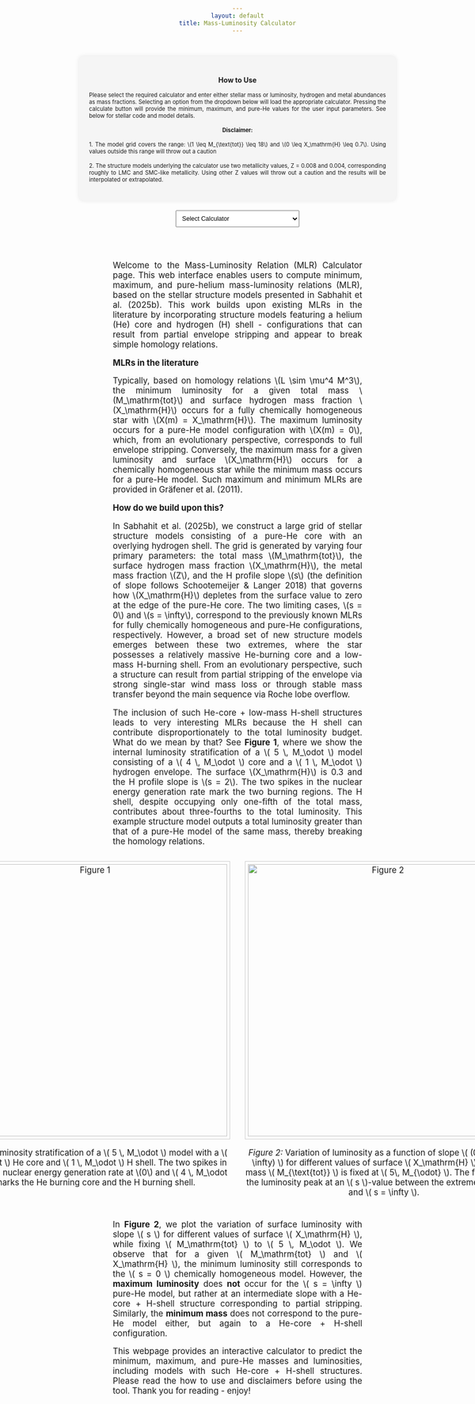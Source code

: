 ```yaml
---
layout: default
title: Mass-Luminosity Calculator
---
```


<style>
  body {
    padding: 20px;
    text-align: center;
  }

  h1, h2, p, label {
    margin-bottom: 15px;
  }

  #luminosity-form {
    margin-bottom: 20px;
    display: inline-block;
    text-align: left;
  }

  input, button {
    margin-top: 5px;
    width: 200px;
    padding: 5px;
    text-align: left;
  }

  #luminosity-output {
    padding: 20px;
    border: 1px solid #ccc;
    margin-top: 20px;
    background-color: #f9f9f9;
    width: 300px;
    margin-left: auto;
    margin-right: auto;
  }

  #intro-text {
    font-size: 1.2em;
    max-width: 1200px;
    margin: 0 auto 30px auto;
    text-align: justify;
  }
</style>

<!-- Combined Web Interface Overhaul -->
<div style="display: flex; flex-direction: column; align-items: center; gap: 20px; padding: 30px;">
  <!-- How to Use Section -->
  <div style="width: 600px; background-color: #f5f5f5; padding: 20px; border-radius: 8px; box-shadow: 0 0 10px rgba(0,0,0,0.1);">
    <h2 style="text-align: center; font-size: 1em;">How to Use</h2>
    <p style="font-size: 0.8em; text-align: justify;">
      Please select the required calculator and enter either stellar mass or luminosity, hydrogen and metal abundances as mass fractions. Selecting an option from the dropdown below will load the appropriate calculator. Pressing the calculate button will provide the minimum, maximum, and pure-He values for the user input parameters. See below for stellar code and model details.
    </p>
    <p style="font-size: 0.8em;"><strong>Disclaimer:</strong></p>
    <p style="font-size: 0.8em; text-align: justify;">
      1. The model grid covers the range: \(1 \leq M_{\text{tot}} \leq 18\) and \(0 \leq X_\mathrm{H} \leq 0.7\). Using values outside this range will throw out a caution
    </p>
    <p style="font-size: 0.8em; text-align: justify;">
      2. The structure models underlying the calculator use two metallicity values, Z = 0.008 and 0.004, corresponding roughly to LMC and SMC-like metallicity. Using other Z values will throw out a caution and the results will be interpolated or extrapolated.
    </p>
  </div>

  <!-- Calculator Type Dropdown -->
  <select id="calculator-type" style="width: 250px; padding: 8px; font-size: 0.9em;">
    <option value="" disabled selected>Select Calculator</option>
    <option value="luminosity">Luminosity Calculator</option>
    <option value="mass">Mass Calculator</option>
  </select>

  <!-- Dynamic Calculator Container -->
  <div id="calculator-container"></div>
</div>

<script>
  let calculatorContainer = document.getElementById('calculator-container');

  const luminosityHTML = `
    <div style="width: 500px; background-color: #f5f5f5; padding: 20px; border-radius: 8px; box-shadow: 0 0 10px rgba(0,0,0,0.1); margin-top: 20px;">
      <form id="luminosity-form" style="display: flex; flex-direction: column; align-items: center; gap: 15px;">
        <input type="number" id="m" step="any" required placeholder="Mass, M/M☉" style="width: 250px; padding: 8px; font-size: 0.8em;">
        <input type="number" id="x" step="any" required placeholder="Hydrogen Mass Fraction, X" style="width: 250px; padding: 8px; font-size: 0.8em;">
        <input type="number" id="z" step="any" required placeholder="Metal mass fraction, Z" style="width: 250px; padding: 8px; font-size: 0.8em;">
        <button type="button" id="calculate-luminosity" style="width: 220px; padding: 8px; font-size: 0.8em;">Calculate Luminosity</button>
      </form>
      <div id="luminosity-output" style="margin-top: 20px; text-align: center; width: 100%; padding: 10px; border: 1px solid #ddd; border-radius: 8px; background-color: #f5f5f5;"><p style="font-size: 0.85em;">Results will appear here.</p></div>
    </div>
  `;

  const massHTML = `
    <div style="width: 500px; background-color: #f5f5f5; padding: 20px; border-radius: 8px; box-shadow: 0 0 10px rgba(0,0,0,0.1); margin-top: 20px;">
      <form id="mass-form" style="display: flex; flex-direction: column; align-items: center; gap: 15px;">
        <input type="number" id="l" step="any" required placeholder="Luminosity, log(L/L☉)" style="width: 250px; padding: 8px; font-size: 0.8em;">
        <input type="number" id="x_mass" step="any" required placeholder="Hydrogen Mass Fraction, X" style="width: 250px; padding: 8px; font-size: 0.8em;">
        <input type="number" id="z_mass" step="any" required placeholder="Metal mass fraction, Z" style="width: 250px; padding: 8px; font-size: 0.8em;">
        <button type="button" id="calculate-mass" style="width: 220px; padding: 8px; font-size: 0.8em;">Calculate Mass</button>
      </form>
      <div id="mass-output" style="margin-top: 20px; text-align: center; width: 100%; padding: 10px; border: 1px solid #ddd; border-radius: 8px; background-color: #f5f5f5;"><p style="font-size: 0.85em;">Results will appear here.</p></div>
    </div>
  `;

function attachLuminosityListener() {
  document.getElementById('calculate-luminosity').addEventListener('click', () => {
    const m = parseFloat(document.getElementById('m').value);
    const x = parseFloat(document.getElementById('x').value);
    const z = parseFloat(document.getElementById('z').value);
    if (!m || !z) return alert('Please enter Mass (M) and Metallicity (Z).');

    fetch('https://nnv5wacde8.execute-api.eu-north-1.amazonaws.com/ML-calc', {
      method: 'POST',
      headers: { 'Content-Type': 'application/json' },
      body: JSON.stringify({ choice: '1', m, x, Z: z })
    })
    .then(res => res.json())
    .then(data => {
      const output = document.getElementById('luminosity-output');
      let warnings = '';
      let result = '';

      if (x + z > 1) {
        output.innerHTML = '<p style="color: red;">Yea, nice try :) X + Z > 1</p>';
        return;
      }

      if (z !== 0.008 && z !== 0.004) {
        warnings += (z > 0.004 && z < 0.008)
          ? '<p style="color: orange;">Warning: The luminosities are interpolated</p>'
          : '<p style="color: orange;">Warning: The luminosities are extrapolated</p>';
      }

      if (m < 1 || m > 18) {
        warnings += '<p style="color: orange;">Warning: Input mass is outside the tested model range</p>';
      }

      if (x > 0.7 && x <= 1) {
        warnings += '<p style="color: orange;">Warning: Input hydrogen mass fraction exceeds tested model limit</p>';
      }


      if (x === 0 && data.Pure_He_Luminosity) {
        result = `<p style="font-size: 1.1em;">log(L<sub>He</sub>/L<sub>⊙</sub>) = ${data.Pure_He_Luminosity}</p>`;
      } else if (data.Pure_He_Luminosity) {
        result = `
          <p style="font-size: 1em;">log(L<sub>min</sub>/L<sub>⊙</sub>) = ${data.L_min}</p>
          <p style="font-size: 1em;">log(L<sub>max</sub>/L<sub>⊙</sub>) = ${data.L_max} &nbsp; (slope = ${data.slope})</p>
          <p style="font-size: 1em;">log(L<sub>He</sub>/L<sub>⊙</sub>) = ${data.Pure_He_Luminosity}</p>`;
      } else {
        output.innerHTML = '<p style="color: red;">Error: Missing results</p>';
        return;
      }

      output.innerHTML = result + warnings;
    })
    .catch(error => {
      document.getElementById('luminosity-output').innerHTML = '<p style="color: red;">Error: ' + error.message + '</p>';
    });
  });
}


function attachMassListener() {
  document.getElementById('calculate-mass').addEventListener('click', () => {
    const l = parseFloat(document.getElementById('l').value);
    const x = parseFloat(document.getElementById('x_mass').value);
    const z = parseFloat(document.getElementById('z_mass').value);
    if (!l || !z) return alert('Please enter Luminosity (L) and Metallicity (Z).');

    fetch('https://nnv5wacde8.execute-api.eu-north-1.amazonaws.com/ML-calc', {
      method: 'POST',
      headers: { 'Content-Type': 'application/json' },
      body: JSON.stringify({ choice: '2', L: l, x, Z: z })
    })
    .then(res => res.json())
    .then(data => {
      const output = document.getElementById('mass-output');
      let warnings = '';
      let result = '';

      if (x + z > 1) {
        output.innerHTML = '<p style="color: red;">Yea nice try :) X + Z > 1</p>';
        return;
      }

      if (z !== 0.008 && z !== 0.004) {
        warnings += (z > 0.004 && z < 0.008)
          ? '<p style="color: orange;">Warning: The masses are interpolated</p>'
          : '<p style="color: orange;">Warning: The masses are extrapolated</p>';
      }

      if (x > 0.7 && x <= 1) {
        warnings += '<p style="color: orange;">Warning: Hydrogen mass fraction exceeds tested model limit</p>';
      }

      if (x > 1) {
        output.innerHTML = '<p style="color: red;">Error: Yea, nice try :)</p>';
        return;
      }

      if (data.Pure_He_Mass) {
        const mHe = parseFloat(data.Pure_He_Mass);
        const mMin = parseFloat(data.M_min);
        const mMax = parseFloat(data.M_max);

        if (
          mHe < 1 || mHe > 18 ||
          mMin < 1 || mMin > 18 ||
          mMax < 1 || mMax > 18
        ) {
          warnings += '<p style="color: orange;">Warning: One (or more) of the output masses is outside the tested model range</p>';
        }

        if (x === 0) {
          result = `<p style="font-size: 1.1em;">log(M<sub>He</sub>/M<sub>⊙</sub>) = ${data.Pure_He_Mass}</p>`;
        } else {
          result = `
            <p style="font-size: 1em;">M<sub>min</sub>/M<sub>⊙</sub> = ${data.M_min}</p>
            <p style="font-size: 1em;">M<sub>max</sub>/M<sub>⊙</sub> = ${data.M_max}</p>
            <p style="font-size: 1em;">M<sub>He</sub>/M<sub>⊙</sub> = ${data.Pure_He_Mass}</p>`;
        }

        output.innerHTML = result + warnings;
      } else {
        output.innerHTML = '<p style="color: red;">Error: Missing results</p>';
      }
    })
    .catch(error => {
      document.getElementById('mass-output').innerHTML = '<p style="color: red;">Error: ' + error.message + '</p>';
    });
  });
}



  function renderCalculator(selected) {
    calculatorContainer.innerHTML = selected === 'luminosity' ? luminosityHTML : massHTML;
    if (selected === 'luminosity') attachLuminosityListener();
    if (selected === 'mass') attachMassListener();
  }

  const calculatorTypeSelect = document.getElementById('calculator-type');

  calculatorTypeSelect.addEventListener('change', function () {
    const selected = this.value;
    localStorage.setItem('selectedCalculator', selected);
    renderCalculator(selected);
  });

  window.addEventListener('DOMContentLoaded', () => {
    const saved = localStorage.getItem('selectedCalculator');
    if (saved) {
      calculatorTypeSelect.value = saved;
      renderCalculator(saved);
    }
  });
</script>





<div id="intro-text">
  <p>
   Welcome to the Mass-Luminosity Relation (MLR) Calculator page. This web interface enables users to compute minimum, maximum, and pure-helium mass-luminosity relations (MLR), based on the stellar structure models presented in Sabhahit et al. (2025b). This work builds upon existing MLRs in the literature by incorporating structure models featuring a helium (He) core and hydrogen (H) shell - configurations that can result from partial envelope stripping and appear to break simple homology relations.
  </p>

  <p><strong>MLRs in the literature</strong></p>
  <p>
    Typically, based on homology relations \(L \sim \mu^4 M^3\), the minimum luminosity for a given total mass \(M_\mathrm{tot}\) and surface hydrogen mass fraction \(X_\mathrm{H}\) occurs for a fully chemically homogeneous star with \(X(m) = X_\mathrm{H}\). The maximum luminosity occurs for a pure-He model configuration with \(X(m) = 0\), which, from an evolutionary perspective, corresponds to full envelope stripping. Conversely, the maximum mass for a given luminosity and surface \(X_\mathrm{H}\) occurs for a chemically homogeneous star while the minimum mass occurs for a pure-He model. Such maximum and minimum MLRs are provided in Gräfener et al. (2011).
  </p>

  <p><strong>How do we build upon this?</strong></p>
  <p>In Sabhahit et al. (2025b), we construct a large grid of stellar structure models consisting of a pure-He core with an overlying hydrogen shell. The grid is generated by varying four primary parameters: the total mass \(M_\mathrm{tot}\), the surface hydrogen mass fraction \(X_\mathrm{H}\), the metal mass fraction \(Z\), and the H profile slope \(s\) (the definition of slope follows Schootemeijer & Langer 2018) that governs how \(X_\mathrm{H}\) depletes from the surface value to zero at the edge of the pure-He core. The two limiting cases, \(s = 0\) and \(s = \infty\), correspond to the previously known MLRs for fully chemically homogeneous and pure-He configurations, respectively. However, a broad set of new structure models emerges between these two extremes, where the star possesses a relatively massive He-burning core and a low-mass H-burning shell. From an evolutionary perspective, such a structure can result from partial stripping of the envelope via strong single-star wind mass loss or through stable mass transfer beyond the main sequence via Roche lobe overflow.</p>

  <p>The inclusion of such He-core + low-mass H-shell structures leads to very interesting MLRs because the H shell can contribute disproportionately to the total luminosity budget. What do we mean by that? See <strong>Figure 1</strong>, where we show the internal luminosity stratification of a \( 5 \, M_\odot \) model consisting of a \( 4 \, M_\odot \) core and a \( 1 \, M_\odot \) hydrogen envelope. The surface \(X_\mathrm{H}\) is 0.3 and the H profile slope is \(s = 2\). The two spikes in the nuclear energy generation rate mark the two burning regions. The H shell, despite occupying only one-fifth of the total mass, contributes about three-fourths to the total luminosity. This example structure model outputs a total luminosity greater than that of a pure-He model of the same mass, thereby breaking the homology relations. </p>

  <div style="display: flex; justify-content: center; gap: 30px; margin: 30px 0;">
    <div style="text-align: center;">
      <img src="https://gautham-sabhahit.github.io/images/chemical_profile_structure_L.png" alt="Figure 1" style="max-width: 100%; width: 550px; border: 1px solid #ccc; padding: 5px;">
      <p><em>Figure 1:</em> Luminosity stratification of a \( 5 \, M_\odot \) model with a \( 4 \, M_\odot \) He core and \( 1 \, M_\odot \) H shell. The two spikes in the specific nuclear energy generation rate at \(0\) and \( 4 \, M_\odot \) marks the He burning core and the H burning shell.</p>
    </div>
    <div style="text-align: center;">
      <img src="https://gautham-sabhahit.github.io/images/max_s_max_L_M5.0.png" alt="Figure 2" style="max-width: 100%; width: 550px; border: 1px solid #ccc; padding: 5px;">
      <p><em>Figure 2:</em> Variation of luminosity as a function of slope \( (0 \leq s \leq \infty) \) for different values of surface \( X_\mathrm{H} \). The total mass \( M_{\text{tot}} \) is fixed at \( 5\, M_{\odot} \). The figure shows the luminosity peak at an \( s \)-value between the extremes \( s = 0 \) and \( s = \infty \).</p>
    </div>
  </div>

  <p>In <strong>Figure 2</strong>, we plot the variation of surface luminosity with slope \( s \) for different values of surface \( X_\mathrm{H} \), while fixing \( M_\mathrm{tot} \) to \( 5 \, M_\odot \). We observe that for a given \( M_\mathrm{tot} \) and \( X_\mathrm{H} \), the minimum luminosity still corresponds to the \( s = 0 \) chemically homogeneous model. However, the <strong>maximum luminosity</strong> does <strong>not</strong> occur for the \( s = \infty \) pure-He model, but rather at an intermediate slope with a He-core + H-shell structure corresponding to partial stripping. Similarly, the <strong>minimum mass</strong> does not correspond to the pure-He model either, but again to a He-core + H-shell configuration.</p>

  <p>This webpage provides an interactive calculator to predict the minimum, maximum, and pure-He masses and luminosities, including models with such He-core + H-shell structures. Please read the how to use and disclaimers before using the tool. Thank you for reading - enjoy!</p>
